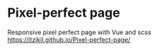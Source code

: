 # Pixel-perfect page

Responsive pixel perfect page with Vue and scss
https://itzikil.github.io/Pixel-perfect-page/
